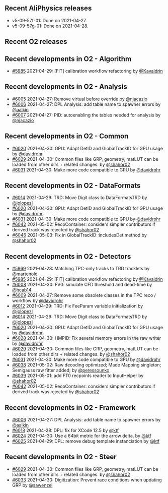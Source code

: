 ## Recent AliPhysics releases
- v5-09-57f-01: Done on 2021-04-27.
- v5-09-57g-01: Done on 2021-04-28.
## Recent O2 releases
## Recent developments in O2 - Algorithm
- [\#5985](https://github.com/AliceO2Group/AliceO2/pull/5985) 2021-04-29: [FIT] calibration workflow refactoring by [@Kavaldrin](https://github.com/Kavaldrin)
## Recent developments in O2 - Analysis
- [\#6005](https://github.com/AliceO2Group/AliceO2/pull/6005) 2021-04-27: Remove virtual before override by [@njacazio](https://github.com/njacazio)
- [\#6006](https://github.com/AliceO2Group/AliceO2/pull/6006) 2021-04-27: DPL Analysis: add table name to spawner errors by [@aalkin](https://github.com/aalkin)
- [\#6007](https://github.com/AliceO2Group/AliceO2/pull/6007) 2021-04-27: PID: autoenabling the tables needed for analysis by [@njacazio](https://github.com/njacazio)
## Recent developments in O2 - Common
- [\#6020](https://github.com/AliceO2Group/AliceO2/pull/6020) 2021-04-30: GPU: Adapt DetID and GlobalTrackID for GPU usage by [@davidrohr](https://github.com/davidrohr)
- [\#6029](https://github.com/AliceO2Group/AliceO2/pull/6029) 2021-04-30: Common files like GRP, geometry, matLUT can be loaded from other dirs + related changes. by [@shahor02](https://github.com/shahor02)
- [\#6031](https://github.com/AliceO2Group/AliceO2/pull/6031) 2021-04-30: Make more code compatible to GPU by [@davidrohr](https://github.com/davidrohr)
## Recent developments in O2 - DataFormats
- [\#6014](https://github.com/AliceO2Group/AliceO2/pull/6014) 2021-04-29: TRD: Move Digit class to DataFormatsTRD by [@jolopezl](https://github.com/jolopezl)
- [\#6020](https://github.com/AliceO2Group/AliceO2/pull/6020) 2021-04-30: GPU: Adapt DetID and GlobalTrackID for GPU usage by [@davidrohr](https://github.com/davidrohr)
- [\#6031](https://github.com/AliceO2Group/AliceO2/pull/6031) 2021-04-30: Make more code compatible to GPU by [@davidrohr](https://github.com/davidrohr)
- [\#6042](https://github.com/AliceO2Group/AliceO2/pull/6042) 2021-05-02: RecoContainer: considers simpler contributors if derived track was rejected by [@shahor02](https://github.com/shahor02)
- [\#6046](https://github.com/AliceO2Group/AliceO2/pull/6046) 2021-05-03: Fix in GlobalTrackID::includesDet method by [@shahor02](https://github.com/shahor02)
## Recent developments in O2 - Detectors
- [\#5969](https://github.com/AliceO2Group/AliceO2/pull/5969) 2021-04-28: Matching TPC-only tracks to TRD tracklets by [@martenole](https://github.com/martenole)
- [\#5985](https://github.com/AliceO2Group/AliceO2/pull/5985) 2021-04-29: [FIT] calibration workflow refactoring by [@Kavaldrin](https://github.com/Kavaldrin)
- [\#6008](https://github.com/AliceO2Group/AliceO2/pull/6008) 2021-04-30: FV0: simulate CFD threshold and dead-time by [@hcab14](https://github.com/hcab14)
- [\#6009](https://github.com/AliceO2Group/AliceO2/pull/6009) 2021-04-27: Remove some obsolete classes in the TPC reco / workflow by [@davidrohr](https://github.com/davidrohr)
- [\#6012](https://github.com/AliceO2Group/AliceO2/pull/6012) 2021-04-29: TRD: Fix FeeParam variable initialization by [@jolopezl](https://github.com/jolopezl)
- [\#6014](https://github.com/AliceO2Group/AliceO2/pull/6014) 2021-04-29: TRD: Move Digit class to DataFormatsTRD by [@jolopezl](https://github.com/jolopezl)
- [\#6020](https://github.com/AliceO2Group/AliceO2/pull/6020) 2021-04-30: GPU: Adapt DetID and GlobalTrackID for GPU usage by [@davidrohr](https://github.com/davidrohr)
- [\#6028](https://github.com/AliceO2Group/AliceO2/pull/6028) 2021-04-30: HMPID: Fix several memory errors in the raw writer by [@davidrohr](https://github.com/davidrohr)
- [\#6029](https://github.com/AliceO2Group/AliceO2/pull/6029) 2021-04-30: Common files like GRP, geometry, matLUT can be loaded from other dirs + related changes. by [@shahor02](https://github.com/shahor02)
- [\#6031](https://github.com/AliceO2Group/AliceO2/pull/6031) 2021-04-30: Make more code compatible to GPU by [@davidrohr](https://github.com/davidrohr)
- [\#6038](https://github.com/AliceO2Group/AliceO2/pull/6038) 2021-05-02:  Raw decoding optimized; Made Mapping singleton; Semigauss raw fitter added; by [@peressounko](https://github.com/peressounko)
- [\#6039](https://github.com/AliceO2Group/AliceO2/pull/6039) 2021-05-01: add FT0 recpoints reader to InputHelper by [@shahor02](https://github.com/shahor02)
- [\#6042](https://github.com/AliceO2Group/AliceO2/pull/6042) 2021-05-02: RecoContainer: considers simpler contributors if derived track was rejected by [@shahor02](https://github.com/shahor02)
## Recent developments in O2 - Framework
- [\#6006](https://github.com/AliceO2Group/AliceO2/pull/6006) 2021-04-27: DPL Analysis: add table name to spawner errors by [@aalkin](https://github.com/aalkin)
- [\#6018](https://github.com/AliceO2Group/AliceO2/pull/6018) 2021-04-28: DPL: fix for XCode 12.5 by [@ktf](https://github.com/ktf)
- [\#6024](https://github.com/AliceO2Group/AliceO2/pull/6024) 2021-04-30: Use a 64bit metric for the arrow delta. by [@ktf](https://github.com/ktf)
- [\#6025](https://github.com/AliceO2Group/AliceO2/pull/6025) 2021-04-29: DPL: remove debug template instanciation by [@ktf](https://github.com/ktf)
## Recent developments in O2 - Steer
- [\#6029](https://github.com/AliceO2Group/AliceO2/pull/6029) 2021-04-30: Common files like GRP, geometry, matLUT can be loaded from other dirs + related changes. by [@shahor02](https://github.com/shahor02)
- [\#6033](https://github.com/AliceO2Group/AliceO2/pull/6033) 2021-04-30: Digitization: Prevent race conditions when updating GRP by [@sawenzel](https://github.com/sawenzel)
